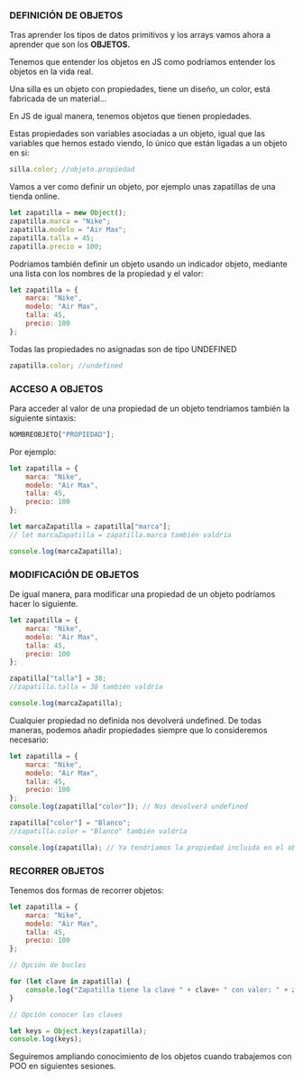### **DEFINICIÓN DE OBJETOS**

Tras aprender los tipos de datos primitivos y los arrays vamos ahora a aprender que son los **OBJETOS.**

Tenemos que entender los objetos en JS como podríamos entender los objetos en la vida real. 

Una silla es un objeto con propiedades, tiene un diseño, un color, está fabricada de un material…

En JS de igual manera, tenemos objetos que tienen propiedades.

Estas propiedades son variables asociadas a un objeto, igual que las variables que hemos estado viendo, lo único que están ligadas a un objeto en si:


```jsx
silla.color; //objeto.propiedad
```


Vamos a ver como definir un objeto, por ejemplo unas zapatillas de una tienda online.


```jsx
let zapatilla = new Object();
zapatilla.marca = "Nike";
zapatilla.modelo = "Air Max";
zapatilla.talla = 45;
zapatilla.precio = 100;
```


Podríamos también definir un objeto usando un indicador objeto, mediante una lista con los nombres de la propiedad y el valor:


```jsx
let zapatilla = {
	marca: "Nike",
	modelo: "Air Max",
	talla: 45,
	precio: 100
};
```


Todas las propiedades no asignadas son de tipo UNDEFINED


```jsx
zapatilla.color; //undefined
```


### **ACCESO A OBJETOS**

Para acceder al valor de una propiedad de un objeto tendríamos también la siguiente sintaxis:


```jsx
NOMBREOBJETO["PROPIEDAD"]; 
```


Por ejemplo:

```jsx
let zapatilla = {
	marca: "Nike",
	modelo: "Air Max",
	talla: 45,
	precio: 100
};

let marcaZapatilla = zapatilla["marca"];
// let marcaZapatilla = zapatilla.marca también valdría

console.log(marcaZapatilla);
```


### **MODIFICACIÓN DE OBJETOS**

De igual manera, para modificar una propiedad de un objeto podríamos hacer lo siguiente. 


```jsx
let zapatilla = {
	marca: "Nike",
	modelo: "Air Max",
	talla: 45,
	precio: 100
};

zapatilla["talla"] = 38;
//zapatilla.talla = 38 también valdría

console.log(marcaZapatilla);
```


Cualquier propiedad no definida nos devolverá undefined. De todas maneras, podemos añadir propiedades siempre que lo consideremos necesario:


```jsx
let zapatilla = {
	marca: "Nike",
	modelo: "Air Max",
	talla: 45,
	precio: 100
};
console.log(zapatilla["color"]); // Nos devolverá undefined

zapatilla["color"] = "Blanco";
//zapatilla.color = "Blanco" también valdría

console.log(zapatilla); // Ya tendríamos la propiedad incluida en el objeto
```


### RECORRER OBJETOS

Tenemos dos formas de recorrer objetos:


```jsx
let zapatilla = {
	marca: "Nike",
	modelo: "Air Max",
	talla: 45,
	precio: 100
};

// Opción de bucles

for (let clave in zapatilla) {
    console.log("Zapatilla tiene la clave " + clave+ " con valor: " + zapatilla[clave]);
}

// Opción conocer las claves

let keys = Object.keys(zapatilla);
console.log(keys);
```


Seguiremos ampliando conocimiento de los objetos cuando trabajemos con POO en siguientes sesiones.

 